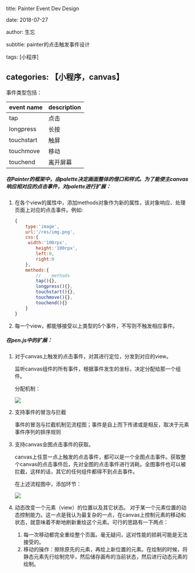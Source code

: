 title: Painter Event Dev Design

date: 2018-07-27

author: 生忘

subtitle: painter的点击触发事件设计

tags: [小程序]

## categories: 【小程序，canvas】



事件类型包括：

| event name | description |
| ---------- | ----------- |
| tap        | 点击        |
|longpress|长按|
|touchstart|触屏|
|touchmove|移动|
|touchend|离开屏幕|



##### 在Painter的框架中，由palette决定画面整体的借口和样式。为了能使主canvas响应相对应的点击事件，对palette进行扩展：

1. 在各个view的属性中，添加methods对象作为新的属性，该对象响应、处理页面上对应的点击事件。例如:

   ```js
   {
       type:'image',
       url:'/res/img.png',
       css:{
   		width:'100rpx',
           height:'100rpx',
           left:0,
           right:0
       },
       methods:{
           //    methods     
           tap(){},
           longpress(){},
           touchstart(){},
           touchmove(){},
           touchend(){}
       }
   }
   ```

   

2. 每一个view，都能够接受以上类型的5个事件，不写则不触发相应事件。



##### 在pen.js中的扩展：

1. 对于canvas上触发的点击事件，对其进行定位，分发到对应的view。

   监听canvas组件的所有事件，根据事件发生的坐标，决定分配给那一个组件。

   分配机制：

   ![](http://sinacloud.net/music-store/markdownPic/Screen%20Shot%202018-07-31%20at%205.13.34%20PM.png?KID=sina,2o3w9tlWumQRMwg2TQqi&Expires=1576048485&ssig=td58Xxd1H%2B)

2. 支持事件的冒泡与拦截

   事件的冒泡与拦截机制见流程图；事件是自上而下传递或是相反，取决于元素事件序列的排序规则

3. 支持canvas全图点击事件的获取。

   canvas上任意一点上触发的点击事件，都可以是一个全图点击事件。获取整个canvas的点击事件后，先对全图的点击事件进行消耗。全图事件也可以被拦截，这样的话，其它的任何组件都得不到点击事件。

   在上述流程图中，添加环节：

   ![](http://sinacloud.net/music-store/markdownPic/Screen%20Shot%202018-07-31%20at%205.14.47%20PM.png?KID=sina,2o3w9tlWumQRMwg2TQqi&Expires=1576048485&ssig=dHkq%2FvKcCi)

4. 动态改变一个元素（view）的位置以及其它状态。
   对于某一个元素位置的动态控制能力。这一点是我认为最复杂的一点，在canvas上控制元素的移动和状态，就意味着不断地刷新重绘这个元素。可行的思路有一下两点：

   1. 每一次移动都完全重绘整个页面。毫无疑问，这对性能的损耗可能是无法接受的。
   2. 移动的操作：擦除原先的元素，再绘上新位置的元素。在绘制的时候，将静态元素先行绘制完毕，然后储存画布的当前状态，然后进行动态元素的绘制。


